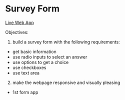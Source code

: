 # Survey Form

[Live Web App](https://mwahyd.github.io/survey-form/)

Objectives:

1. build a survey form with the following requirements:

- get basic information
- use radio inputs to select an answer
- use options to get a choice
- use checkboxes
- use text area

2. make the webpage responsive and visually pleasing


- 1st form app
